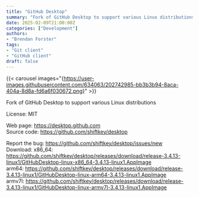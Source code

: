 ```yaml
---
title: "GitHub Desktop"
summary: "Fork of GitHub Desktop to support various Linux distributions"
date: 2025-02-09T21:00:00Z
categories: ["Development"]
authors:
- "Brendan Forster"
tags: 
- "Git client"
- "GitHub client"
draft: false
---
```


{{< carousel images="{https://user-images.githubusercontent.com/634063/202742985-bb3b3b94-8aca-404a-8d8a-fd6a6f030672.png}" >}}

Fork of GitHub Desktop to support various Linux distributions

License: MIT

Web page: <https://desktop.github.com>  
Source code: <https://github.com/shiftkey/desktop>

Report the bug: <https://github.com/shiftkey/desktop/issues/new>  
Download:   x86_64: <https://github.com/shiftkey/desktop/releases/download/release-3.4.13-linux1/GitHubDesktop-linux-x86_64-3.4.13-linux1.AppImage>  
            arm64: <https://github.com/shiftkey/desktop/releases/download/release-3.4.13-linux1/GitHubDesktop-linux-arm64-3.4.13-linux1.AppImage>  
            armv7l: <https://github.com/shiftkey/desktop/releases/download/release-3.4.13-linux1/GitHubDesktop-linux-armv7l-3.4.13-linux1.AppImage>  

